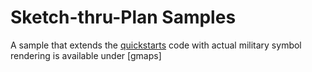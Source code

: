 # Sketch-thru-Plan Samples

A sample that extends the [quickstarts](../quickstart) code with actual military symbol rendering is available under [gmaps]

